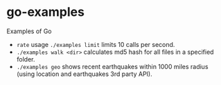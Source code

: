 # go-examples
Examples of Go
- `rate` usage `./examples limit` limits 10 calls per second.
- `./examples walk <dir>` calculates md5 hash for all files in a specified folder.
- `./examples geo` shows recent earthquakes within 1000 miles radius (using location and earthquakes 3rd party API).
